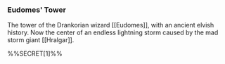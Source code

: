 ### Eudomes' Tower

The tower of the Drankorian wizard [[Eudomes]], with an ancient elvish history. Now the center of an endless lightning storm caused by the mad storm giant [[Hralgar]]. 

%%SECRET[1]%%




